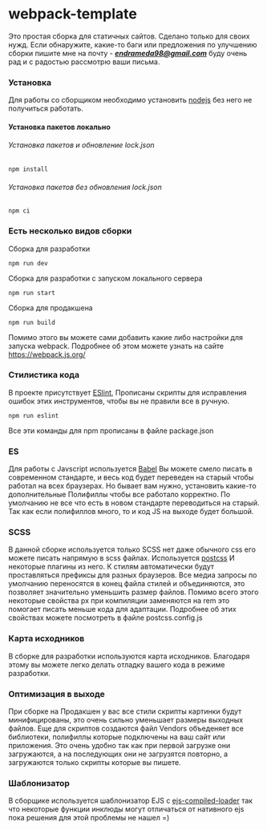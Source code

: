 # webpack-template

Это простая сборка для статичных сайтов. Сделано только для своих нужд.
Если обнаружите, какие-то баги или предложения по улучшению сборки пишите мне на почту - ***endrameda98@gmail.com*** буду очень рад и с радостью рассмотрю ваши письма. 

### Установка
Для работы со сборщиком необходимо установить [nodejs](https://nodejs.org/en/) без него не получиться работать. 

#### Установка пакетов локально 
###### Установка пакетов и обновление lock.json
```
npm install
```
###### Установка пакетов без обновления lock.json
```
npm ci
```
### Есть несколько видов сборки
Сборка для разработки
```
npm run dev
```
Сборка для разработки с запуском локального сервера
```
npm run start
```
Сборка для продакшена
```
npm run build
```
Помимо этого вы можете сами добавить какие либо настройки для запуска webpack. Подробнее об этом можете узнать на сайте <https://webpack.js.org/>

### Стилистика кода
В проекте присутствует [ESlint](https://eslint.org/), Прописаны скрипты для исправления ошибок этих инструментов, чтобы вы не правили все в ручную.
```
npm run eslint
```
Все эти команды для npm прописаны в файле package.json

### ES
Для работы с Javscript используется [Babel](https://babeljs.io/) Вы можете смело писать в современном стандарте, и весь код будет переведен на старый чтобы работал на всех браузерах. Но бывает вам нужно, установить какие-то дополнительные Полифиллы чтобы все работало корректно. По умолчанию не все что есть в новом стандарте переводиться на старый. Так как если полифиллов много, то и код JS на выходе будет большой. 

### SCSS
В данной сборке используется только SCSS нет даже обычного css его можете писать напрямую в scss файлах. Используется [postcss](https://postcss.org/) И некоторые плагины из него. К стилям автоматически будут проставляться префиксы для разных браузеров. Все медиа запросы по умолчанию переносятся в конец файла стилей и объединяются, это позволяет значительно уменьшить размер файлов.
Помимо всего этого некоторые свойства px при компиляции заменяются на rem это помогает писать меньше кода для адаптации. Подробнее об этих свойствах можете посмотреть в файле postcss.config.js

### Карта исходников
В сборке для разработки используются карта исходников. Благодаря этому вы можете легко делать отладку вашего кода в режиме разработки.

### Оптимизация в выходе
При сборке на Продакшен у вас все стили скрипты картинки будут минифицированы, это очень сильно уменьшает размеры выходных файлов.
Еще для скриптов создаются файл Vendors объеденяет все библиотеки, полифиллы которые подключены на ваш сайт или приложения. Это очень удобно так как при первой загрузке они загружаются, а на последующих они не загрузятся повторно, а загружаются только скрипты которые вы пишете.
### Шаблонизатор
В сборщике используется шаблонизатор EJS с [ejs-compiled-loader](https://github.com/bazilio91/ejs-compiled-loader) так что некоторые функции инклюды могут отличаться от нативного ejs пока решения для этой проблемы не нашел =)
